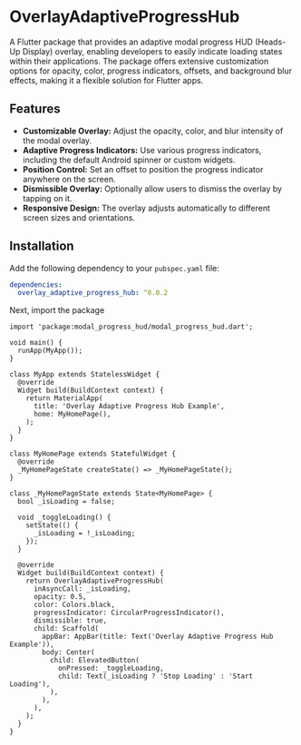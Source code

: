 # OverlayAdaptiveProgressHub

A Flutter package that provides an adaptive modal progress HUD (Heads-Up Display) overlay, enabling developers to easily indicate loading states within their applications. The package offers extensive customization options for opacity, color, progress indicators, offsets, and background blur effects, making it a flexible solution for Flutter apps.

## Features

- **Customizable Overlay:** Adjust the opacity, color, and blur intensity of the modal overlay.
- **Adaptive Progress Indicators:** Use various progress indicators, including the default Android spinner or custom widgets.
- **Position Control:** Set an offset to position the progress indicator anywhere on the screen.
- **Dismissible Overlay:** Optionally allow users to dismiss the overlay by tapping on it.
- **Responsive Design:** The overlay adjusts automatically to different screen sizes and orientations.
  
## Installation

Add the following dependency to your `pubspec.yaml` file:

```yaml
dependencies:
  overlay_adaptive_progress_hub: ^0.0.2
```

Next, import the package

```
import 'package:modal_progress_hud/modal_progress_hud.dart';
```

```
void main() {
  runApp(MyApp());
}

class MyApp extends StatelessWidget {
  @override
  Widget build(BuildContext context) {
    return MaterialApp(
      title: 'Overlay Adaptive Progress Hub Example',
      home: MyHomePage(),
    );
  }
}

class MyHomePage extends StatefulWidget {
  @override
  _MyHomePageState createState() => _MyHomePageState();
}

class _MyHomePageState extends State<MyHomePage> {
  bool _isLoading = false;

  void _toggleLoading() {
    setState(() {
      _isLoading = !_isLoading;
    });
  }

  @override
  Widget build(BuildContext context) {
    return OverlayAdaptiveProgressHub(
      inAsyncCall: _isLoading,
      opacity: 0.5,
      color: Colors.black,
      progressIndicator: CircularProgressIndicator(),
      dismissible: true,
      child: Scaffold(
        appBar: AppBar(title: Text('Overlay Adaptive Progress Hub Example')),
        body: Center(
          child: ElevatedButton(
            onPressed: _toggleLoading,
            child: Text(_isLoading ? 'Stop Loading' : 'Start Loading'),
          ),
        ),
      ),
    );
  }
}
```